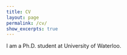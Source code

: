```yaml
---
title: CV
layout: page
permalink: /cv/
show_excerpts: true
---
```


I am a Ph.D. student at University of Waterloo.
